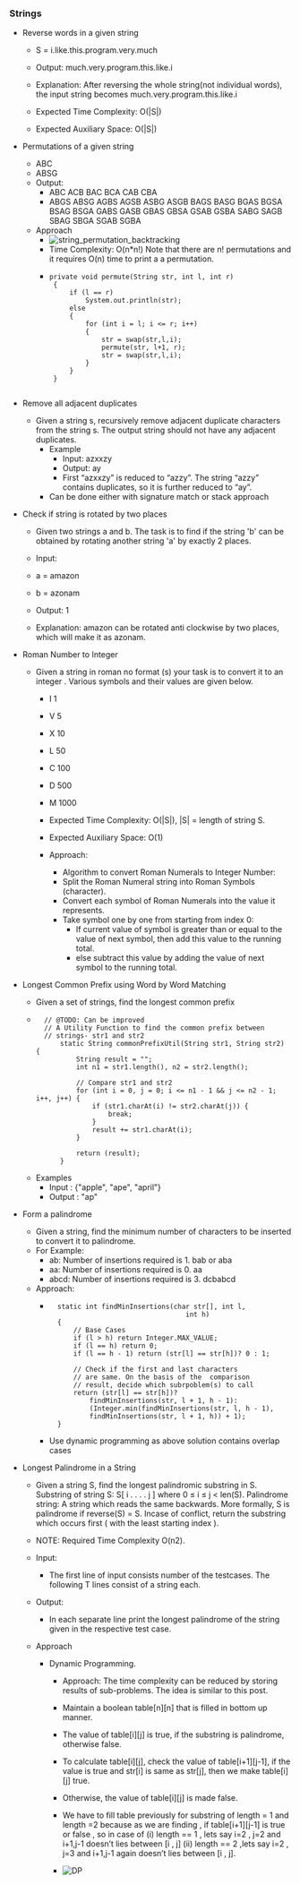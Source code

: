 
### Strings 

* Reverse words in a given string 

    - S = i.like.this.program.very.much
    - Output: much.very.program.this.like.i
    - Explanation: After reversing the whole
        string(not individual words), the input
        string becomes
        much.very.program.this.like.i

    - Expected Time Complexity: O(|S|)
    - Expected Auxiliary Space: O(|S|)

* Permutations of a given string

    - ABC
    - ABSG
    - Output:
        - ABC ACB BAC BCA CAB CBA 
        - ABGS ABSG AGBS AGSB ASBG ASGB BAGS BASG BGAS BGSA BSAG BSGA GABS GASB GBAS GBSA GSAB GSBA SABG SAGB SBAG SBGA SGAB SGBA 
    - Approach
        - ![string_permutation_backtracking](../../images/string_permutation_backtracking.png)
        - Time Complexity: O(n*n!) Note that there are n! permutations and it requires O(n) time to print a a permutation.
        -  ```
           private void permute(String str, int l, int r) 
            { 
                if (l == r) 
                    System.out.println(str); 
                else
                { 
                    for (int i = l; i <= r; i++) 
                    { 
                        str = swap(str,l,i); 
                        permute(str, l+1, r); 
                        str = swap(str,l,i); 
                    } 
                } 
            } 
               
* Remove all adjacent duplicates 

    - Given a string s, recursively remove adjacent duplicate characters from the string s. The output string should not have any adjacent duplicates.
        - Example
            - Input: azxxzy 
            - Output: ay 
            - First “azxxzy” is reduced to “azzy”. 
            The string “azzy” contains duplicates, 
            so it is further reduced to “ay”.
        - Can be done either with signature match or stack approach

* Check if string is rotated by two places

    - Given two strings a and b. The task is to find if the string 'b' can be obtained by rotating another string 'a' by exactly 2 places.

    - Input:
    - a = amazon
    - b = azonam
    - Output: 1
    - Explanation: amazon can be rotated anti
        clockwise by two places, which will make
        it as azonam.

* Roman Number to Integer 
    - Given a string in roman no format (s)  your task is to convert it to an integer . Various symbols and their values are given below.
        - I 1
        - V 5
        - X 10
        - L 50
        - C 100
        - D 500
        - M 1000

        - Expected Time Complexity: O(|S|), |S| = length of string S.
        - Expected Auxiliary Space: O(1)
        - Approach: 
            - Algorithm to convert Roman Numerals to Integer Number:  
            - Split the Roman Numeral string into Roman Symbols (character).
            - Convert each symbol of Roman Numerals into the value it represents.
            - Take symbol one by one from starting from index 0: 
                - If current value of symbol is greater than or equal to the value of next symbol, then add this value to the running total.
                - else subtract this value by adding the value of next symbol to the running total.

* Longest Common Prefix using Word by Word Matching
    - Given a set of strings, find the longest common prefix
    - ```
        // @TODO: Can be improved
        // A Utility Function to find the common prefix between  
        // strings- str1 and str2  
            static String commonPrefixUtil(String str1, String str2) { 
                String result = ""; 
                int n1 = str1.length(), n2 = str2.length(); 
        
                // Compare str1 and str2  
                for (int i = 0, j = 0; i <= n1 - 1 && j <= n2 - 1; i++, j++) { 
                    if (str1.charAt(i) != str2.charAt(j)) { 
                        break; 
                    } 
                    result += str1.charAt(i); 
                } 
        
                return (result); 
            } 
    - Examples
        - Input  : {"apple", "ape", "april"}
        - Output : "ap"

* Form a palindrome 
    - Given a string, find the minimum number of characters to be inserted to convert it to palindrome.
    - For Example:
        - ab: Number of insertions required is 1. bab or aba
        - aa: Number of insertions required is 0. aa
        - abcd: Number of insertions required is 3. dcbabcd
    - Approach:
        - ```
            static int findMinInsertions(char str[], int l,
                                            int h)
            {
                // Base Cases
                if (l > h) return Integer.MAX_VALUE;
                if (l == h) return 0;
                if (l == h - 1) return (str[l] == str[h])? 0 : 1;
        
                // Check if the first and last characters
                // are same. On the basis of the  comparison
                // result, decide which subrpoblem(s) to call
                return (str[l] == str[h])?
                    findMinInsertions(str, l + 1, h - 1):
                    (Integer.min(findMinInsertions(str, l, h - 1),
                    findMinInsertions(str, l + 1, h)) + 1);
            }
        - Use dynamic programming as above solution contains overlap cases


* Longest Palindrome in a String 

    - Given a string S, find the longest palindromic substring in S. Substring of string S: S[ i . . . . j ] where 0 ≤ i ≤ j < len(S). Palindrome string: A string which reads the same backwards. More formally, S is palindrome if reverse(S) = S. Incase of conflict, return the substring which occurs first ( with the least starting index ).

    - NOTE: Required Time Complexity O(n2).
    
    - Input:
        - The first line of input consists number of the testcases. The following T lines consist of a string each.
    
    - Output:
        - In each separate line print the longest palindrome of the string given in the respective test case.

    - Approach

       * Dynamic Programming. 
            * Approach: The time complexity can be reduced by storing results of sub-problems. The idea is similar to this post.  

            * Maintain a boolean table[n][n] that is filled in bottom up manner.
            * The value of table[i][j] is true, if the substring is palindrome, otherwise false.
            * To calculate table[i][j], check the value of table[i+1][j-1], if the value is true and str[i] is same as str[j], then we make table[i][j] true.
            * Otherwise, the value of table[i][j] is made false.
            * We have to fill table previously for substring of length = 1 and length =2 because 
            as we are finding , if table[i+1][j-1] is true or false , so in case of 
            (i) length == 1 , lets say i=2 , j=2 and i+1,j-1 doesn’t lies between [i , j] 
            (ii) length == 2 ,lets say i=2 , j=3 and i+1,j-1 again doesn’t lies between [i , j].
            * ![DP](../../images/dynamicprogramming_longestpalindrome.png)

